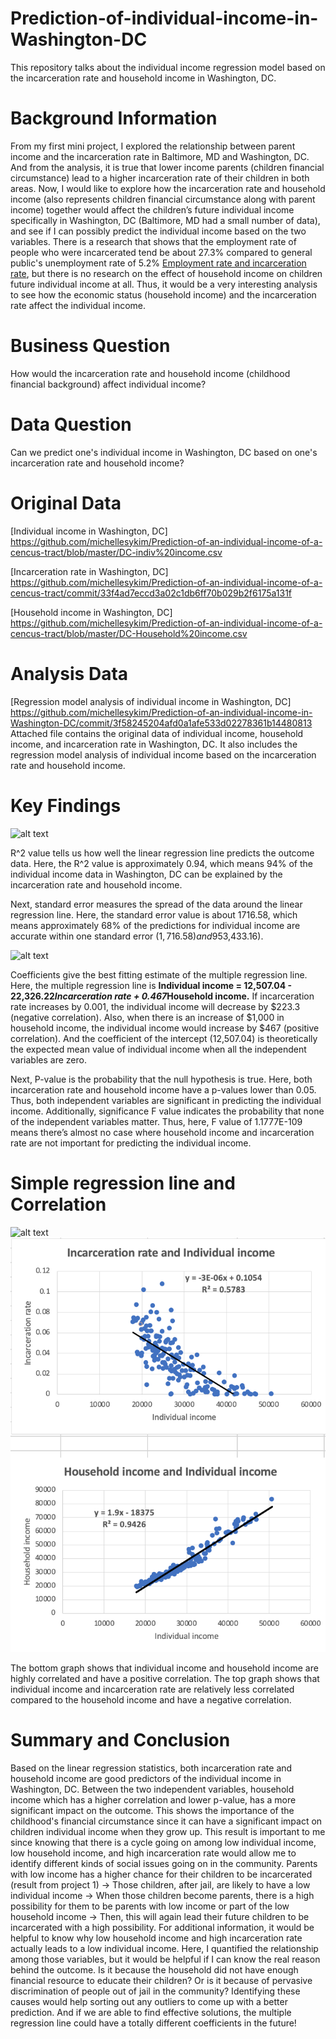 # Prediction-of-individual-income-in-Washington-DC
This repository talks about the individual income regression model based on the incarceration rate and household income in Washington, DC.

# Background Information
From my first mini project, I explored the relationship between parent income and the incarceration rate in Baltimore, MD and Washington, DC. And from the analysis, it is true that lower income parents (children financial circumstance) lead to a higher incarceration rate of their children in both areas. Now, I would like to explore how the incarceration rate and household income (also represents children financial circumstance along with parent income) together would affect the children’s future individual income specifically in Washington, DC (Baltimore, MD had a small number of data), and see if I can possibly predict the individual income based on the two variables. There is a research that shows that the employment rate of people who were incarcerated tend be about 27.3% compared to general public's unemployment rate of 5.2% [Employment rate and incarceration rate](https://www.prisonpolicy.org/reports/outofwork.html), but there is no research on the effect of household income on children future individual income at all. Thus, it would be a very interesting analysis to see how the economic status (household income) and the incarceration rate affect the individual income. 

# Business Question
How would the incarceration rate and household income (childhood financial background) affect individual income?

# Data Question
Can we predict one's individual income in Washington, DC based on one's incarceration rate and household income?

# Original Data
[Individual income in Washington, DC] https://github.com/michellesykim/Prediction-of-an-individual-income-of-a-cencus-tract/blob/master/DC-indiv%20income.csv

[Incarceration rate in Washington, DC] https://github.com/michellesykim/Prediction-of-an-individual-income-of-a-cencus-tract/commit/33f4ad7eccd3a02c1db6ff70b029b2f6175a131f

[Household income in Washington, DC] https://github.com/michellesykim/Prediction-of-an-individual-income-of-a-cencus-tract/blob/master/DC-Household%20income.csv

# Analysis Data
[Regression model analysis of individual income in Washington, DC] https://github.com/michellesykim/Prediction-of-an-individual-income-in-Washington-DC/commit/3f58245204afd0a1afe533d02278361b14480813
Attached file contains the original data of individual income, household income, and incarceration rate in Washington, DC. It also includes the regression model analysis of individual income based on the incarceration rate and household income.

# Key Findings

![alt text](https://github.com/michellesykim/Prediction-of-an-individual-income-of-a-cencus-tract/blob/master/Screen%20Shot%202020-09-30%20at%209.35.50%20PM.png)


R^2 value tells us how well the linear regression line predicts the outcome data. Here, the R^2 value is approximately 0.94, which means 94% of the individual income data in Washington, DC can be explained by the incarceration rate and household income.

Next, standard error measures the spread of the data around the linear regression line. Here, the standard error value is about 1716.58, which means approximately 68% of the predictions for individual income are accurate within one standard error ($1,716.58) and 95% of the individual income prediction is accurate within two standard errors ($3,433.16).

![alt text](https://github.com/michellesykim/Prediction-of-an-individual-income-of-a-cencus-tract/blob/master/Screen%20Shot%202020-09-30%20at%209.55.24%20PM.png)

Coefficients give the best fitting estimate of the multiple regression line. Here, the multiple regression line is **Individual income = 12,507.04 - 22,326.22*Incarceration rate + 0.467*Household income.** If incarceration rate increases by 0.001, the individual income will decrease by $223.3 (negative correlation). Also, when there is an increase of $1,000 in household income, the individual income would increase by $467 (positive correlation). And the coefficient of the intercept (12,507.04) is theoretically the expected mean value of individual income when all the independent variables are zero.

Next, P-value is the probability that the null hypothesis is true. Here, both incarceration rate and household income have a p-values lower than 0.05. Thus, both independent variables are significant in predicting the individual income. Additionally, significance F value indicates the probability that none of the independent variables matter. Thus, here, F value of 1.1777E-109 means there’s almost no case where household income and incarceration rate are not important for predicting the individual income.

# Simple regression line and Correlation
![alt text](https://github.com/michellesykim/Prediction-of-an-individual-income-of-a-cencus-tract/blob/master/Screen%20Shot%202020-09-30%20at%2010.00.06%20PM.png)
![alt text](https://github.com/michellesykim/Prediction-of-an-individual-income-in-Washington-DC/blob/master/Screen%20Shot%202020-10-01%20at%2011.54.02%20AM.png)

The bottom graph shows that individual income and household income are highly correlated and have a positive correlation. The top graph shows that individual income and incarceration rate are relatively less correlated compared to the household income and have a negative correlation.


# Summary and Conclusion
Based on the linear regression statistics, both incarceration rate and household income are good predictors of the individual income in Washington, DC. Between the two independent variables, household income which has a higher correlation and lower p-value, has a more significant impact on the outcome. This shows the importance of the childhood's financial circumstance since it can have a significant impact on children individual income when they grow up. 
This result is important to me since knowing that there is a cycle going on among low individual income, low household income, and high incarceration rate would allow me to identify different kinds of social issues going on in the community. Parents with low income has a higher chance for their children to be incarcerated (result from project 1) -> Those children, after jail, are likely to have a low individual income -> When those children become parents, there is a high possibility for them to be parents with low income or part of the low household income -> Then, this will again lead their future children to be incarcerated with a high possibility. 
For additional information, it would be helpful to know why low household income and high incarceration rate actually leads to a low individual income. Here, I quantified the relationship among those variables, but it would be helpful if I can know the real reason behind the outcome. Is it because the household did not have enough financial resource to educate their children? Or is it because of pervasive discrimination of people out of jail in the community? Identifying these causes would help sorting out any outliers to come up with a better prediction. And if we are able to find effective solutions, the multiple regression line could have a totally different coefficients in the future! 




